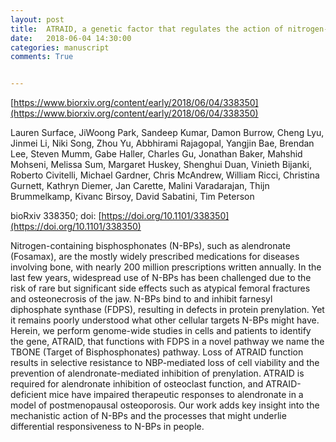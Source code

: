 ```yaml
---
layout: post
title:  ATRAID, a genetic factor that regulates the action of nitrogen-containing bisphosphonates on bone [Biorxiv].
date:   2018-06-04 14:30:00
categories: manuscript
comments: True


---
```


[https://www.biorxiv.org/content/early/2018/06/04/338350](https://www.biorxiv.org/content/early/2018/06/04/338350)

Lauren Surface, JiWoong Park, Sandeep Kumar, Damon Burrow, Cheng Lyu, Jinmei Li, Niki Song, Zhou Yu, Abbhirami Rajagopal, Yangjin Bae, Brendan Lee, Steven Mumm, Gabe Haller, Charles Gu, Jonathan Baker, Mahshid Mohseni, Melissa Sum, Margaret Huskey, Shenghui Duan, Vinieth Bijanki, Roberto Civitelli, Michael Gardner, Chris McAndrew, William Ricci, Christina Gurnett, Kathryn Diemer, Jan Carette, Malini Varadarajan, Thijn Brummelkamp, Kivanc Birsoy, David Sabatini, Tim Peterson

bioRxiv 338350; doi: [https://doi.org/10.1101/338350](https://doi.org/10.1101/338350)


Nitrogen-containing bisphosphonates (N-BPs), such as alendronate (Fosamax), are the mostly widely prescribed medications for diseases involving bone, with nearly 200 million prescriptions written annually. In the last few years, widespread use of N-BPs has been challenged due to the risk of rare but significant side effects such as atypical femoral fractures and osteonecrosis of the jaw. N-BPs bind to and inhibit farnesyl diphosphate synthase (FDPS), resulting in defects in protein prenylation. Yet it remains poorly understood what other cellular targets N-BPs might have. Herein, we perform genome-wide studies in cells and patients to identify the gene, ATRAID, that functions with FDPS in a novel pathway we name the TBONE (Target of Bisphosphonates) pathway. Loss of ATRAID function results in selective resistance to NBP-mediated loss of cell viability and the prevention of alendronate-mediated inhibition of prenylation. ATRAID is required for alendronate inhibition of osteoclast function, and ATRAID-deficient mice have impaired therapeutic responses to alendronate in a model of postmenopausal osteoporosis. Our work adds key insight into the mechanistic action of N-BPs and the processes that might underlie differential responsiveness to N-BPs in people.




